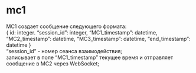 # mc1

МС1 создает сообщение следующего формата:  
{
id: integer.
“session_id”: integer,
“MC1_timestamp”: datetime,
“MC2_timestamp”: datetime,
“MC3_timestamp”: datetime,
“end_timestamp”: datetime
}  
“session_id” - номер сеанса взаимодействия;  
записывает в поле “MC1_timestamp” текущее время и отправляет сообщение в МС2 через WebSocket;

